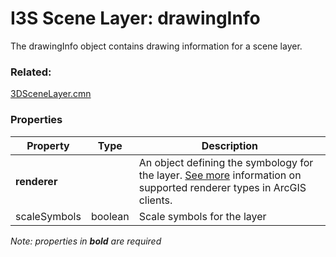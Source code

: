 # I3S Scene Layer: drawingInfo

The drawingInfo object contains drawing information for a scene layer. 

### Related:

[3DSceneLayer.cmn](3DSceneLayer.cmn.md)
### Properties

| Property | Type | Description |
| --- | --- | --- |
| **renderer** |  | An object defining the symbology for the layer. [See more](https://developers.arcgis.com/web-scene-specification/objects/drawingInfo/) information on supported renderer types in ArcGIS clients. |
| scaleSymbols | boolean | Scale symbols for the layer |

*Note: properties in **bold** are required*

